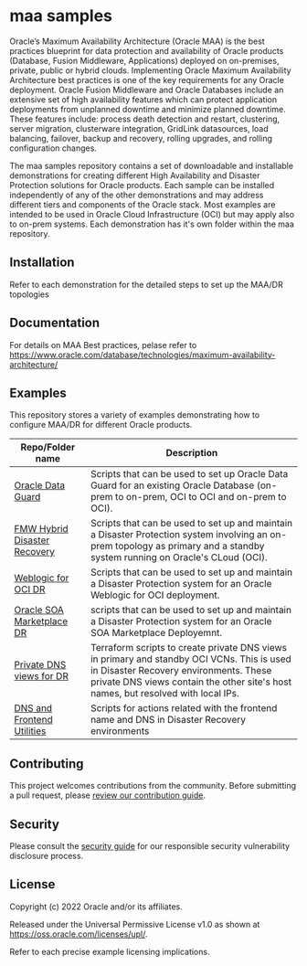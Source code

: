 # maa samples

<!-- Describe your project's features, functionality and target audience -->

Oracle’s Maximum Availability Architecture (Oracle MAA) is the best practices blueprint for data protection and availability of Oracle products (Database, Fusion Middleware, Applications) deployed on on-premises, private, public or hybrid clouds. Implementing Oracle Maximum Availability Architecture best practices is one of the key requirements for any Oracle deployment. Oracle Fusion Middleware and Oracle Databases include an extensive set of high availability features which can protect application deployments from unplanned downtime and minimize planned downtime. These features include: process death detection and restart, clustering, server migration, clusterware integration, GridLink datasources, load balancing, failover, backup and recovery, rolling upgrades, and rolling configuration changes.

The maa samples repository contains a set of downloadable and installable demonstrations for creating different High Availability and Disaster Protection solutions for Oracle products. Each sample can be installed independently of any of the other demonstrations and may address different tiers and components of the Oracle stack. Most examples are intended to be used in Oracle Cloud Infrastructure (OCI) but may apply also to on-prem systems. Each demonstration has it's own folder within the maa repository. 

## Installation

<!-- Provide detailed step-by-step installation instructions -->
Refer to each demonstration for the detailed steps to set up the MAA/DR topologies

## Documentation

<!-- Developer-oriented documentation can be published on GitHub, but all product
     documentation must be published on <https://docs.oracle.com>. -->
For details on MAA Best practices, pelase refer to https://www.oracle.com/database/technologies/maximum-availability-architecture/

## Examples

<!-- Describe any included examples or provide a link to a demo/tutorial -->
This repository stores a variety of examples demonstrating how to configure MAA/DR for different Oracle products. 

| Repo/Folder name  | Description |
| ------------- | ------------- |
| [Oracle Data Guard](./dg_setup_scripts) | Scripts that can be used to set up Oracle Data Guard for an existing Oracle Database (on-prem to on-prem, OCI to OCI and on-prem to OCI). |
| [FMW Hybrid Disaster Recovery ](./hybrid_dr) | Scripts that can be used to set up and maintain a Disaster Protection system involving an on-prem topology as primary and a standby system running on Oracle's CLoud (OCI).|
| [Weblogic for OCI DR](./wls_mp_dr) |  Scripts that can be used to set up and maintain a Disaster Protection system for an Oracle Weblogic for OCI deployment. |
| [Oracle SOA Marketplace DR](./drs_mp_soa) | scripts that can be used to set up and maintain a Disaster Protection system for an Oracle SOA Marketplace Deployemnt. |
| [Private DNS views for DR](./private_dns_views_for_dr) | Terraform scripts to create private DNS views in primary and standby OCI VCNs. This is used in Disaster Recovery environments. These private DNS views contain the other site's host names, but resolved with local IPs.  |
| [DNS and Frontend Utilities](./dns_and_frontend_utilities) | Scripts for actions related with the frontend name and DNS in Disaster Recovery environments  |


## Contributing

<!-- If your project has specific contribution requirements, update the
    CONTRIBUTING.md file to ensure those requirements are clearly explained. -->

This project welcomes contributions from the community. Before submitting a pull
request, please [review our contribution guide](./CONTRIBUTING.md).

## Security

Please consult the [security guide](./SECURITY.md) for our responsible security
vulnerability disclosure process.

## License

<!-- The correct copyright notice format for both documentation and software
    is "Copyright (c) [year,] year Oracle and/or its affiliates."
    You must include the year the content was first released (on any platform) and
    the most recent year in which it was revised. -->

Copyright (c) 2022 Oracle and/or its affiliates.

<!-- Replace this statement if your project is not licensed under the UPL -->

Released under the Universal Permissive License v1.0 as shown at
<https://oss.oracle.com/licenses/upl/>.

Refer to each precise example licensing implications.
